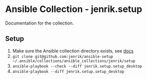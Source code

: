 # Ansible Collection - jenrik.setup

Documentation for the collection.

## Setup

1. Make sure the Ansible collection directory exists, see [docs](https://docs.ansible.com/ansible/latest/reference_appendices/config.html#collections-paths)
2. `git clone git@github.com:jenrik/ansible-setup ~/.ansible/collections/ansible_collections/jenrik/setup`
3. `ansible-playbook --check --diff jenrik.setup.setup_desktop`
4. `ansible-playbook --diff jenrik.setup.setup_desktop`

